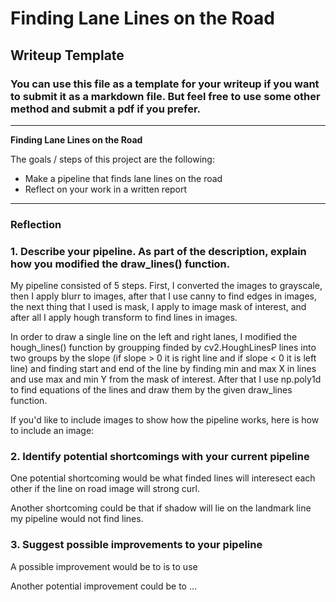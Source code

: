 # **Finding Lane Lines on the Road** 

## Writeup Template

### You can use this file as a template for your writeup if you want to submit it as a markdown file. But feel free to use some other method and submit a pdf if you prefer.

---

**Finding Lane Lines on the Road**

The goals / steps of this project are the following:
* Make a pipeline that finds lane lines on the road
* Reflect on your work in a written report


---

### Reflection

### 1. Describe your pipeline. As part of the description, explain how you modified the draw_lines() function.

My pipeline consisted of 5 steps. First, I converted the images to grayscale, then I apply blurr to images, after that I use canny to find edges in images, the next thing that I used is mask, I apply to image mask of interest, and after all I apply hough transform to find lines in images. 

In order to draw a single line on the left and right lanes, I modified the hough_lines() function by groupping finded by cv2.HoughLinesP lines into two groups by the slope (if slope > 0 it is right line and if slope < 0 it is left line) and finding start and end of the line by finding min and max X in lines and use max and min Y from the mask of interest. After that I use np.poly1d to find equations of the lines and draw them by the given  draw_lines function.

If you'd like to include images to show how the pipeline works, here is how to include an image: 




### 2. Identify potential shortcomings with your current pipeline


One potential shortcoming would be what finded lines will interesect each other if the line on road image will strong curl. 

Another shortcoming could be that if shadow will lie on the landmark line my pipeline would not find lines.


### 3. Suggest possible improvements to your pipeline

A possible improvement would be to is to use 

Another potential improvement could be to ...
